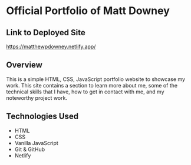 # Official Portfolio of Matt Downey

## Link to Deployed Site
https://matthewpdowney.netlify.app/

## Overview
This is a simple HTML, CSS, JavaScript portfolio website to showcase my work. This site contains a section to learn more about me, some of the technical skills that I have, how to get in contact with me, and my noteworthy project work.

## Technologies Used
* HTML
* CSS
* Vanilla JavaScript
* Git & GitHub
* Netlify
